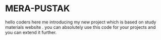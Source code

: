 # MERA-PUSTAK
hello coders here me introducing my new project which is based on study  materials website . you can absolutely use this code for your projects and you can extend it further.
